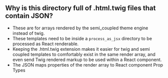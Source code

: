 ## Why is this directory full of .html.twig files that contain JSON?

- These are for arrays rendered by the semi_coupled theme engine instead of
  twig.
- These templates need to be inside a `process_as_jsx` directory to be processed as React renderable. 
- Keeping the .html.twig extension makes it easier for twig and semi coupled
  templates to comfortably exist in the same render array, and even send Twig
  rendered markup to be used within a React component.
- The JSON maps properties of the render array to React component Prop Types
